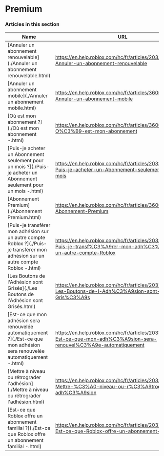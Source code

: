 # Premium  
### Articles in this section
Name|URL
-|-
[Annuler un abonnement renouvelable](./Annuler un abonnement renouvelable.html) |https://en.help.roblox.com/hc/fr/articles/203312540-Annuler-un-abonnement-renouvelable
[Annuler un abonnement mobile](./Annuler un abonnement mobile.html) |https://en.help.roblox.com/hc/fr/articles/360029312472-Annuler-un-abonnement-mobile
[Où est mon abonnement ?](./Où est mon abonnement -.html) |https://en.help.roblox.com/hc/fr/articles/360029482412-O%C3%B9-est-mon-abonnement
[Puis-je acheter un Abonnement seulement pour un mois ?](./Puis-je acheter un Abonnement seulement pour un mois -.html) |https://en.help.roblox.com/hc/fr/articles/203312780-Puis-je-acheter-un-Abonnement-seulement-pour-un-mois
[Abonnement Premium](./Abonnement Premium.html) |https://en.help.roblox.com/hc/fr/articles/360024256251-Abonnement-Premium
[Puis-je transférer mon adhésion sur un autre compte Roblox ?](./Puis-je transférer mon adhésion sur un autre compte Roblox -.html) |https://en.help.roblox.com/hc/fr/articles/203312640-Puis-je-transf%C3%A9rer-mon-adh%C3%A9sion-sur-un-autre-compte-Roblox
[Les Boutons de l'Adhésion sont Grisés](./Les Boutons de l'Adhésion sont Grisés.html) |https://en.help.roblox.com/hc/fr/articles/203312690-Les-Boutons-de-l-Adh%C3%A9sion-sont-Gris%C3%A9s
[Est-ce que mon adhésion sera renouvelée automatiquement ?](./Est-ce que mon adhésion sera renouvelée automatiquement -.html) |https://en.help.roblox.com/hc/fr/articles/203312630-Est-ce-que-mon-adh%C3%A9sion-sera-renouvel%C3%A9e-automatiquement
[Mettre à niveau ou rétrograder l'adhésion](./Mettre à niveau ou rétrograder l'adhésion.html) |https://en.help.roblox.com/hc/fr/articles/203312750-Mettre-%C3%A0-niveau-ou-r%C3%A9trograder-l-adh%C3%A9sion
[Est-ce que Roblox offre un abonnement familial ?](./Est-ce que Roblox offre un abonnement familial -.html) |https://en.help.roblox.com/hc/fr/articles/203312610-Est-ce-que-Roblox-offre-un-abonnement-familial